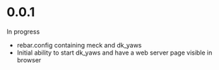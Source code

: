 0.0.1
=====
In progress

  * rebar.config containing meck and dk_yaws
  * Initial ability to start dk_yaws and have a web server page visible in browser
